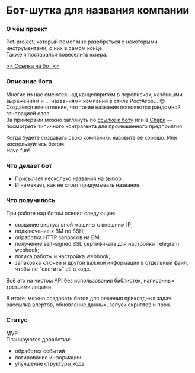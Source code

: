 # Бот-шутка для названия компании

### О чём проект
Pet-project, который помог мне разобраться с некоторыми инструментами, о них в самом конце.  
Также я постарался повеселить юзера.

[>> Ссылка на бот <<](https://t.me/silly_naming_bot)

### Описание бота
Многие из нас смеются над канцеляритом в переписках, казёнными выражениям и ... названиями компаний в стиле РостАгро... 😊  
Создаётся впечатление, что такие названия появляются рандомной генерацией слов.  
За примерами можно заглянуть по [ссылке к боту](https://t.me/silly_naming_bot) или в [Спарк](https://spark-interfax.ru/) — посмотреть типичного контрагента для промышенного предприятия.

Когда будете создавать свою компанию, назовите её хорошо. Или воспользуйтесь ботом.  
Have fun!

### Что делает бот
- Присылает несколько названий на выбор.  
- И намекает, как не стоит придумывать названия.

### Что получилось
При работе над ботом освоил следующее:
- создание виртуальной машины с внешним IP;
- подключение к ВМ по SSH;
- обработка HTTP запросов на ВМ;
- получение self-signed SSL сертификата для настройки Telegram webhook;
- логика работы и настройка webhook;
- запаковка ключей и другой важной информации в отдельный файл, чтобы не "светить" её в коде.

Всё это на чистом API без использования библиотек, написанных третьими лицами.  

В итоге, можно создавать ботов для решения прикладных задач: рассылка алертов, обновление данных, запуск скриптов и проч.

### Статус
MVP  
Планируются доработки:
- обработка событий
- логирование информации
- улучшение структуры кода
